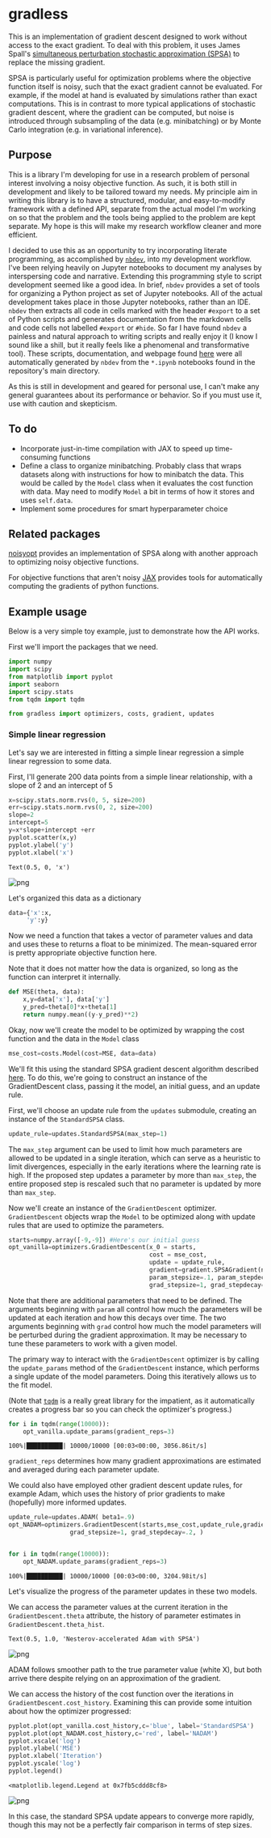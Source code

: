 # gradless



This is an implementation of gradient descent designed to work without access to the exact gradient. To deal with this problem, it uses James Spall's [simultaneous perturbation stochastic approximation (SPSA)](https://www.jhuapl.edu/SPSA/PDF-SPSA/Spall_An_Overview.PDF) to replace the missing gradient. 

SPSA is particularly useful for optimization problems where the objective function itself is noisy, such that the exact gradient cannot be evaluated. For example, if the model at hand is evaluated by simulations rather than exact computations. This is in contrast to more typical applications of stochastic gradient descent, where the gradient can be computed, but noise is introduced through subsampling of the data (e.g. minibatching) or by Monte Carlo integration (e.g. in variational inference). 

## Purpose

This is a library I'm developing for use in a research problem of personal interest involving a noisy objective function. As such, it is both still in development and likely to be tailored toward my needs. My principle aim in writing this library is to have a structured, modular, and easy-to-modify framework with a defined API, separate from the actual model I'm working on so that the problem and the tools being applied to the problem are kept separate. My hope is this will make my research workflow cleaner and more efficient.

I decided to use this as an opportunity to try incorporating literate programming, as accomplished by [```nbdev```](https://github.com/fastai/nbdev), into my development workflow. I've been relying heavily on Jupyter notebooks to document my analyses by interspersing code and narrative. Extending this programming style to script development seemed like a good idea. In brief, ```nbdev``` provides a set of tools for organizing a Python project as set of Jupyter notebooks. All of the actual development takes place in those Jupyter notebooks, rather than an IDE. ```nbdev``` then extracts all code in cells marked with the header ```#export``` to a set of Python scripts and generates documentation from the markdown cells and code cells not labelled ```#export``` or ```#hide```. So far I have found ```nbdev``` a painless and natural approach to writing scripts and really enjoy it (I know I sound like a shill, but it really feels like a phenomenal and transformative tool). These scripts, documentation, and webpage found [here](laptopbiologist.github.io/gradless) were all automatically generated by ```nbdev``` from the ```*.ipynb``` notebooks found in the repository's main directory.  

As this is still in development and geared for personal use, I can't make any general guarantees about its performance or behavior. So if you must use it, use with caution and skepticism.


## To do

* Incorporate just-in-time compilation with JAX to speed up time-consuming functions
* Define a class to organize minibatching. Probably class that wraps datasets along with instructions for how to minibatch the data. This would be called by the ```Model``` class when it evaluates the cost function with data. May need to modify ```Model``` a bit in terms of how it stores and uses ```self.data```.
* Implement some procedures for smart hyperparameter choice

## Related packages

[noisyopt](https://github.com/andim/noisyopt) provides an implementation of SPSA along with another approach to optimizing noisy objective functions. 

For objective functions that aren't noisy [JAX](https://github.com/google/jax) provides tools for automatically computing the gradients of python functions.




## Example usage

Below is a very simple toy example, just to demonstrate how the API works. 



First we'll import the packages that we need.

```python
import numpy
import scipy
from matplotlib import pyplot
import seaborn
import scipy.stats
from tqdm import tqdm

from gradless import optimizers, costs, gradient, updates

```

### Simple linear regression

Let's say we are interested in fitting a simple linear regression a simple linear regression to some data.

First, I'll generate 200 data points from a simple linear relationship, with a slope of 2 and an intercept of 5

```python
x=scipy.stats.norm.rvs(0, 5, size=200)
err=scipy.stats.norm.rvs(0, 2, size=200)
slope=2
intercept=5
y=x*slope+intercept +err
pyplot.scatter(x,y)
pyplot.ylabel('y')
pyplot.xlabel('x')

```




    Text(0.5, 0, 'x')




![png](docs/images/output_4_1.png)


Let's organized this data as a dictionary

```python
data={'x':x,
     'y':y}
```

Now we need a function that takes a vector of parameter values and data and uses these to returns a float to be minimized. The mean-squared error is pretty appropriate objective function here. 

Note that it does not matter how the data is organized, so long as the function can interpret it internally.


```python
def MSE(theta, data):
    x,y=data['x'], data['y']
    y_pred=theta[0]*x+theta[1]
    return numpy.mean((y-y_pred)**2)
```

Okay, now we'll create the model to be optimized by wrapping the cost function and the data in the ```Model``` class

```python
mse_cost=costs.Model(cost=MSE, data=data)
```

We'll fit this using the standard SPSA gradient descent algorithm described [here](https://www.jhuapl.edu/SPSA/PDF-SPSA/Spall_An_Overview.PDF). To do this, we're going to construct an instance of the GradientDescent class, passing it the model, an initial guess, and an update rule.

First, we'll choose an update rule from the ```updates``` submodule, creating an instance of the ```StandardSPSA``` class.

```python
update_rule=updates.StandardSPSA(max_step=1)
```

The ```max_step``` argument can be used to limit how much parameters are allowed to be updated in a single iteration, which can serve as a heuristic to limit divergences, especially in the early iterations where the learning rate is high. If the proposed step updates a parameter by more than ```max_step```, the entire proposed step is rescaled such that no parameter is updated by more than ```max_step```.

Now we'll create an instance of the ```GradientDescent``` optimizer. ```GradientDescent``` objects wrap the ```Model``` to be optimized along with update rules that are used to optimize the parameters.

```python
starts=numpy.array([-9,-9]) #Here's our initial guess
opt_vanilla=optimizers.GradientDescent(x_0 = starts,
                                       cost = mse_cost,
                                       update = update_rule,
                                       gradient=gradient.SPSAGradient(numpy.array([0,0])),
                                       param_stepsize=.1, param_stepdecay=0.5, param_decay_offset=0, 
                                       grad_stepsize=1, grad_stepdecay=.3, )
```

Note that there are additional parameters that need to be defined. The arguments beginning with ```param``` all control how much the parameters will be updated at each iteration and how this decays over time. The two arguments beginning with ```grad``` control how much the model parameters will be perturbed during the gradient approximation. It may be necessary to tune these parameters to work with a given model.

The primary way to interact with the ```GradientDescent``` optimizer is by calling the ```update_params``` method of the ```GradientDescent``` instance, which performs a single update of the model parameters. Doing this iteratively allows us to the fit model.

(Note that [```tqdm```](https://tqdm.github.io/) is a really great library for the impatient, as it automatically creates a progress bar so you can check the optimizer's progress.)

```python
for i in tqdm(range(10000)):
    opt_vanilla.update_params(gradient_reps=3)

```

    100%|██████████| 10000/10000 [00:03<00:00, 3056.86it/s]


 ```gradient_reps``` determines how many gradient approximations are estimated and averaged during each parameter update.


We could also have employed other gradient descent update rules, for example Adam, which uses the history of prior gradients to make (hopefully) more informed updates.

```python
update_rule=updates.ADAM( beta1=.9)
opt_NADAM=optimizers.GradientDescent(starts,mse_cost,update_rule,gradient.SPSAGradient(numpy.array([0,0])),param_stepsize=1, param_stepdecay=0.5, param_decay_offset=0, 
                 grad_stepsize=1, grad_stepdecay=.2, )
```

```python

for i in tqdm(range(10000)):
    opt_NADAM.update_params(gradient_reps=3)

```

    100%|██████████| 10000/10000 [00:03<00:00, 3204.98it/s]


Let's visualize the progress of the parameter updates in these two models. 

We can access the parameter values at the current iteration in the ```GradientDescent.theta``` attribute, the history of parameter estimates in ```GradientDescent.theta_hist```. 




    Text(0.5, 1.0, 'Nesterov-accelerated Adam with SPSA')




![png](docs/images/output_23_1.png)


ADAM follows smoother path to the true parameter value (white X), but both arrive there despite relying on an approximation of the gradient.

We can access the history of the cost function over the iterations in ```GradientDescent.cost_history```. Examining this can provide some intuition about how the optimizer progressed: 

```python
pyplot.plot(opt_vanilla.cost_history,c='blue', label='StandardSPSA')
pyplot.plot(opt_NADAM.cost_history,c='red', label='NADAM')
pyplot.xscale('log')
pyplot.ylabel('MSE')
pyplot.xlabel('Iteration')
pyplot.yscale('log')
pyplot.legend()
```




    <matplotlib.legend.Legend at 0x7fb5cddd8cf8>




![png](docs/images/output_25_1.png)


In this case, the standard SPSA update appears to converge more rapidly, though this may not be a perfectly fair comparison in terms of step sizes.
